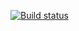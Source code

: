 [![Build status](https://ci.appveyor.com/api/projects/status/9ft9r1xdampkbk5h?svg=true)](https://ci.appveyor.com/project/OlgaKusakina/hwaqa2)